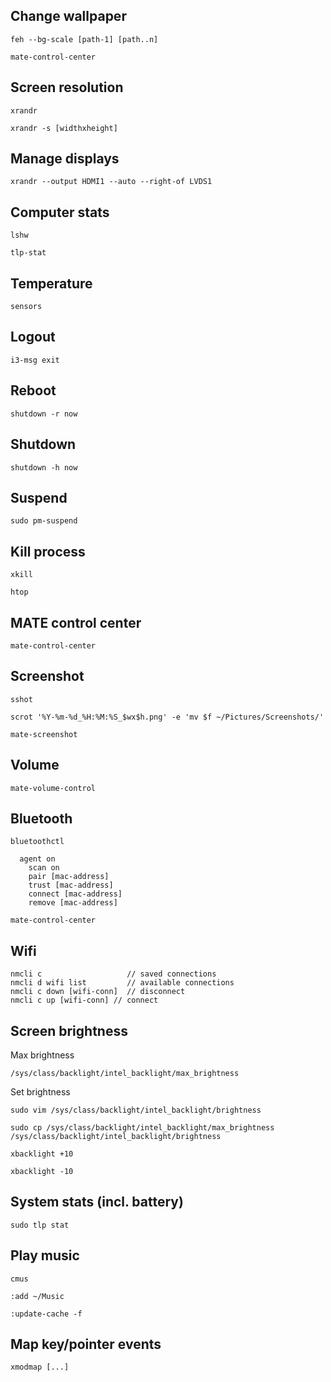 ## Change wallpaper

    feh --bg-scale [path-1] [path..n]

    mate-control-center

## Screen resolution

    xrandr 
    
    xrandr -s [widthxheight]

## Manage displays

    xrandr --output HDMI1 --auto --right-of LVDS1

## Computer stats

    lshw
    
    tlp-stat

## Temperature
    
    sensors

## Logout
   
    i3-msg exit

## Reboot

    shutdown -r now

## Shutdown

    shutdown -h now

## Suspend
    
    sudo pm-suspend

## Kill process

    xkill

    htop

## MATE control center

    mate-control-center

## Screenshot

    sshot

    scrot '%Y-%m-%d_%H:%M:%S_$wx$h.png' -e 'mv $f ~/Pictures/Screenshots/'

    mate-screenshot

## Volume

    mate-volume-control

## Bluetooth

    bluetoothctl
      
      agent on
        scan on
        pair [mac-address]
        trust [mac-address]
        connect [mac-address]
        remove [mac-address]
    
    mate-control-center

## Wifi
    
    nmcli c                   // saved connections
    nmcli d wifi list         // available connections
    nmcli c down [wifi-conn]  // disconnect 
    nmcli c up [wifi-conn] // connect

## Screen brightness
  
  Max brightness

    /sys/class/backlight/intel_backlight/max_brightness
  
  Set brightness

    sudo vim /sys/class/backlight/intel_backlight/brightness

    sudo cp /sys/class/backlight/intel_backlight/max_brightness /sys/class/backlight/intel_backlight/brightness

    xbacklight +10

    xbacklight -10    

## System stats (incl. battery)

    sudo tlp stat

## Play music
    
    cmus

    :add ~/Music

    :update-cache -f

## Map key/pointer events

    xmodmap [...]
